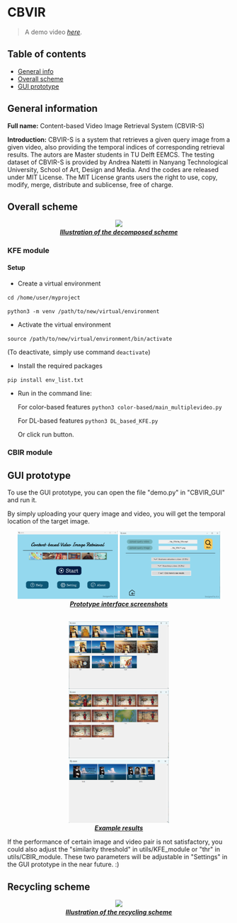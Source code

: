 # CBVIR
> A demo video [_here_](https://youtu.be/NiWZC823nag).

## Table of contents
* [General info](#general-information)
* [Overall scheme](#overall-scheme)
* [GUI prototype](#gui-prototype)

## General information
**Full name:** Content-based Video Image Retrieval System (CBVIR-S)

**Introduction:** CBVIR-S is a system that retrieves a given query image from a given video, also providing the temporal indices of corresponding retrieval results. The autors are Master students in TU Delft EEMCS. The testing dataset of CBVIR-S is provided by Andrea Natetti in Nanyang Technological University, School of Art, Design and Media. And the codes are released under MIT License. The MIT License grants users the right to use, copy, modify, merge, distribute and sublicense, free of charge.

## Overall scheme

<p align="center">
  <img src="images/pipeline1.png" width=40% />
<br>
<ins><b><i> Illustration of the decomposed scheme </i></b></ins>
</p>


### KFE module
#### Setup
- Create a virtual environment

`cd /home/user/myproject`

`python3 -m venv /path/to/new/virtual/environment`

- Activate the virtual environment

`source /path/to/new/virtual/environment/bin/activate`

(To deactivate, simply use command `deactivate`)

- Install the required packages

`pip install env_list.txt`


- Run in the command line:
  
  For color-based features `python3 color-based/main_multiplevideo.py`
  
  For DL-based features `python3 DL_based_KFE.py`
  
  Or click run button.

### CBIR module

## GUI prototype
To use the GUI prototype, you can open the file "demo.py" in "CBVIR_GUI" and run it. 

By simply uploading your query image and video, you will get the temporal location of the target image. 

<p align="center">
  <img src="images/home_page.png" width=45% /> <img src="images/He1results1.png" width=45% />
<br>
<ins><b><i> Prototype interface screenshots </i></b></ins>
</p>

<p align="center">
  <br>
  <img src="images/He11result1.png" width=45% />
  <br>
  <img src="images/Polo1results2.png" width=45% />
  <br>
  <img src="images/He11result2.png" width=45% />
<br>
<ins><b><i> Example results </i></b></ins>
</p>


If the performance of certain image and video pair is not satisfactory, you could also adjust the "similarity threshold" in utils/KFE_module or "thr" in utils/CBIR_module. These two parameters will be adjustable in "Settings" in the GUI prototype in the near future. :)



## Recycling scheme

<p align="center">
  <img src="images/pipeline2.png" width=40% /> 
<br>
<ins><b><i> Illustration of the recycling scheme </i></b></ins>
</p>

